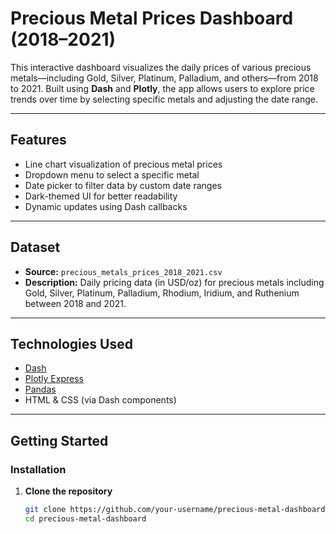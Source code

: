 # Precious Metal Prices Dashboard (2018–2021)

This interactive dashboard visualizes the daily prices of various precious metals—including Gold, Silver, Platinum, Palladium, and others—from 2018 to 2021. Built using **Dash** and **Plotly**, the app allows users to explore price trends over time by selecting specific metals and adjusting the date range.

---

## Features

- Line chart visualization of precious metal prices
- Dropdown menu to select a specific metal
- Date picker to filter data by custom date ranges
- Dark-themed UI for better readability
- Dynamic updates using Dash callbacks

---

## Dataset

- **Source:**  `precious_metals_prices_2018_2021.csv`
- **Description:** Daily pricing data (in USD/oz) for precious metals including Gold, Silver, Platinum, Palladium, Rhodium, Iridium, and Ruthenium between 2018 and 2021.

---

## Technologies Used

- [Dash](https://dash.plotly.com/)
- [Plotly Express](https://plotly.com/python/plotly-express/)
- [Pandas](https://pandas.pydata.org/)
- HTML & CSS (via Dash components)

---

## Getting Started

### Installation

1. **Clone the repository**
   ```bash
   git clone https://github.com/your-username/precious-metal-dashboard.git
   cd precious-metal-dashboard
